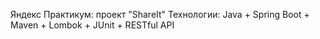 Яндекс Практикум: проект "ShareIt"
Технологии: Java + Spring Boot + Maven + Lombok + JUnit + RESTful API
